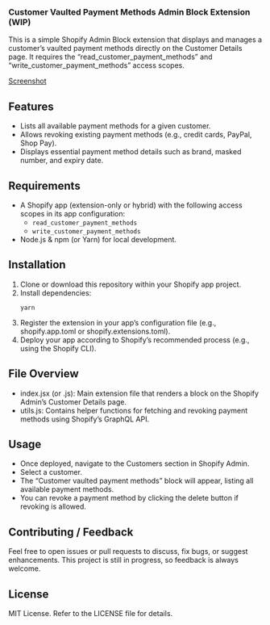 ### Customer Vaulted Payment Methods Admin Block Extension (WIP)
This is a simple Shopify Admin Block extension that displays and manages a customer’s vaulted payment methods directly on the Customer Details page. It requires the “read_customer_payment_methods” and “write_customer_payment_methods” access scopes. 

[Screenshot](https://screenshot.click/31-09-24foj-h6fbf.png)

## Features
- Lists all available payment methods for a given customer.
- Allows revoking existing payment methods (e.g., credit cards, PayPal, Shop Pay).
- Displays essential payment method details such as brand, masked number, and expiry date.
## Requirements
- A Shopify app (extension-only or hybrid) with the following access scopes in its app configuration:  
  - `read_customer_payment_methods`  
  - `write_customer_payment_methods`  
- Node.js & npm (or Yarn) for local development.
## Installation
1. Clone or download this repository within your Shopify app project.  
2. Install dependencies:
   ```
   yarn
3. Register the extension in your app’s configuration file (e.g., shopify.app.toml or shopify.extensions.toml).
4. Deploy your app according to Shopify’s recommended process (e.g., using the Shopify CLI).
## File Overview
- index.jsx (or .js): Main extension file that renders a block on the Shopify Admin’s Customer Details page.
- utils.js: Contains helper functions for fetching and revoking payment methods using Shopify’s GraphQL API.
## Usage
- Once deployed, navigate to the Customers section in Shopify Admin.
- Select a customer.
- The “Customer vaulted payment methods” block will appear, listing all available payment methods.
- You can revoke a payment method by clicking the delete button if revoking is allowed.
## Contributing / Feedback
Feel free to open issues or pull requests to discuss, fix bugs, or suggest enhancements.
This project is still in progress, so feedback is always welcome.
## License
MIT License. Refer to the LICENSE file for details.
